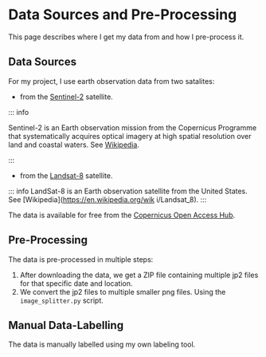 # Data Sources and Pre-Processing

This page describes where I get my data from and how I pre-process it.

## Data Sources

For my project, I use earth observation data from two satalites:

- from the [Sentinel-2](https://sentinel.esa.int/web/sentinel/missions/sentinel-2) satellite.

::: info

Sentinel-2 is an Earth observation mission from the Copernicus Programme that systematically acquires optical imagery at
high spatial resolution over land and coastal waters. See [Wikipedia](https://en.wikipedia.org/wiki/Sentinel-2).

:::

- from the [Landsat-8](https://landsat.gsfc.nasa.gov/landsat-8/) satellite.

::: info
LandSat-8 is an Earth observation satellite from the United States.
See [Wikipedia](https://en.wikipedia.org/wik i/Landsat_8).
:::

The data is available for free from the [Copernicus Open Access Hub](https://scihub.copernicus.eu/dhus/#/home).

## Pre-Processing

The data is pre-processed in multiple steps:

1) After downloading the data, we get a ZIP file containing multiple jp2 files for that specific date and location.
2) We convert the jp2 files to multiple smaller png files. Using the `image_splitter.py` script.

## Manual Data-Labelling

The data is manually labelled using my own labeling tool.